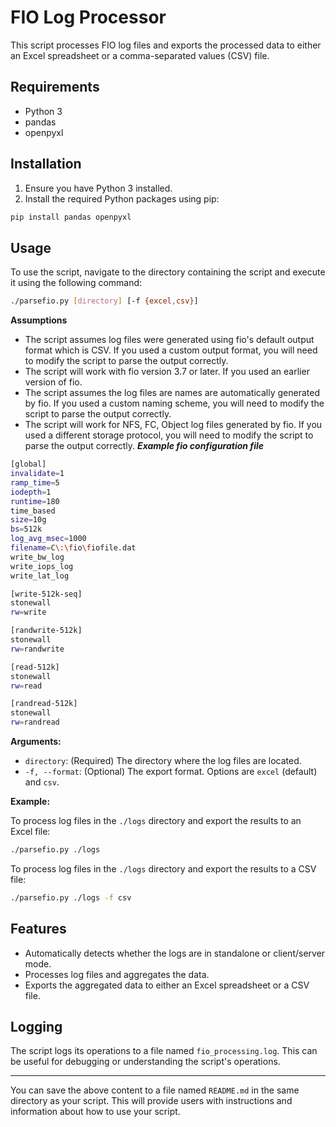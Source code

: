 # FIO Log Processor

This script processes FIO log files and exports the processed data to either an Excel spreadsheet or a comma-separated values (CSV) file.

## Requirements

- Python 3
- pandas
- openpyxl

## Installation

1. Ensure you have Python 3 installed.
2. Install the required Python packages using pip:

```bash
pip install pandas openpyxl
```

## Usage

To use the script, navigate to the directory containing the script and execute it using the following command:

```bash
./parsefio.py [directory] [-f {excel,csv}]
```
**Assumptions**

- The script assumes log files were generated using fio's default output format which is CSV. If you used a custom output format, you will need to modify the script to parse the output correctly.
- The script will work with fio version 3.7 or later. If you used an earlier version of fio.
- The script assumes the log files are names are automatically generated by fio. If you used a custom naming scheme, you will need to modify the script to parse the output correctly.
- The script will work for NFS, FC, Object log files generated by fio. If you used a different storage protocol, you will need to modify the script to parse the output correctly.
***Example fio configuration file***
```bash
[global]
invalidate=1
ramp_time=5
iodepth=1
runtime=180
time_based
size=10g
bs=512k
log_avg_msec=1000
filename=C\:\fio\fiofile.dat
write_bw_log
write_iops_log
write_lat_log

[write-512k-seq]
stonewall
rw=write

[randwrite-512k]
stonewall
rw=randwrite

[read-512k]
stonewall
rw=read

[randread-512k]
stonewall
rw=randread

```
**Arguments:**

- `directory`: (Required) The directory where the log files are located.
- `-f, --format`: (Optional) The export format. Options are `excel` (default) and `csv`.

**Example:**

To process log files in the `./logs` directory and export the results to an Excel file:

```bash
./parsefio.py ./logs
```

To process log files in the `./logs` directory and export the results to a CSV file:

```bash
./parsefio.py ./logs -f csv
```

## Features

- Automatically detects whether the logs are in standalone or client/server mode.
- Processes log files and aggregates the data.
- Exports the aggregated data to either an Excel spreadsheet or a CSV file.

## Logging

The script logs its operations to a file named `fio_processing.log`. This can be useful for debugging or understanding the script's operations.

---

You can save the above content to a file named `README.md` in the same directory as your script. This will provide users with instructions and information about how to use your script.